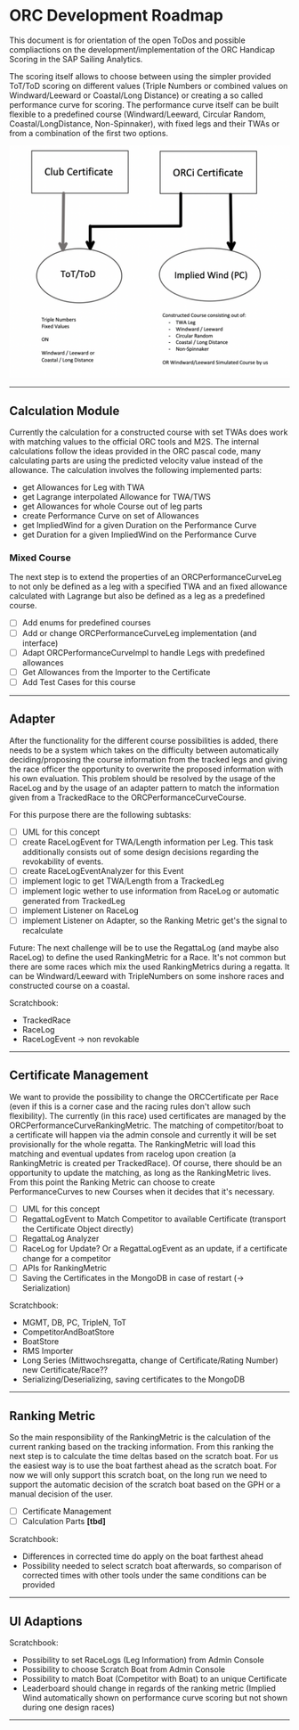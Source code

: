 # ORC Development Roadmap
This document is for orientation of the open ToDos and possible compliactions on the development/implementation of the ORC Handicap Scoring in the SAP Sailing Analytics.

The scoring itself allows to choose between using the simpler provided ToT/ToD scoring on different values (Triple Numbers or combined values on Windward/Leeward or Coastal/Long Distance) or creating a so called performance curve for scoring. The performance curve itself can be built flexible to a predefined course (Windward/Leeward, Circular Random, Coastal/LongDistance, Non-Spinnaker), with fixed legs and their TWAs or from a combination of the first two options.

![scoring options](ORCScoringPossibilities.png)

---
## Calculation Module

Currently the calculation for a constructed course with set TWAs does work with matching values to the official ORC tools and M2S. The internal calculations follow the ideas provided in the ORC pascal code, many calculating parts are using the predicted velocity value instead of the allowance.
The calculation involves the following implemented parts:
- get Allowances for Leg with TWA
- get Lagrange interpolated Allowance for TWA/TWS
- get Allowances for whole Course out of leg parts
- create Performance Curve on set of Allowances
- get ImpliedWind for a given Duration on the Performance Curve
- get Duration for a given ImpliedWind on the Performance Curve

### Mixed Course
The next step is to extend the properties of an ORCPerformanceCurveLeg to not only be defined as a leg with a specified TWA and an fixed allowance calculated with Lagrange but also be defined as a leg as a predefined course.
- [ ] Add enums for predefined courses
- [ ] Add or change ORCPerformanceCurveLeg implementation (and interface)
- [ ] Adapt ORCPerformanceCurveImpl to handle Legs with predefined allowances
- [ ] Get Allowances from the Importer to the Certificate
- [ ] Add Test Cases for this course

---
## Adapter
After the functionality for the different course possibilities is added, there needs to be a system which takes on the difficulty between automatically deciding/proposing the course information from the tracked legs and giving the race officer the opportunity to overwrite the proposed information with his own evaluation.
This problem should be resolved by the usage of the RaceLog and by the usage of an adapter pattern to match the information given from a TrackedRace to the ORCPerformanceCurveCourse.

For this purpose there are the following subtasks:
- [ ] UML for this concept
- [ ] create RaceLogEvent for TWA/Length information per Leg. This task additionally consists out of some design decisions regarding the revokability of events.
- [ ] create RaceLogEventAnalyzer for this Event
- [ ] implement logic to get TWA/Length from a TrackedLeg
- [ ] implement logic wether to use information from RaceLog or automatic generated from TrackedLeg
- [ ] implement Listener on RaceLog
- [ ] implement Listener on Adapter, so the Ranking Metric get's the signal to recalculate

Future:
The next challenge will be to use the RegattaLog (and maybe also RaceLog) to define the used RankingMetric for a Race. It's not common but there are some races which mix the used RankingMetrics during a regatta. It can be Windward/Leeward with TripleNumbers on some inshore races and constructed course on a coastal.

Scratchbook:
- TrackedRace
- RaceLog
- RaceLogEvent -> non revokable

---
## Certificate Management
We want to provide the possibility to change the ORCCertificate per Race (even if this is a corner case and the racing rules don't allow such flexibility). The currently (in this race) used certificates are managed by the ORCPerformanceCurveRankingMetric. The matching of competitor/boat to a certificate will happen via the admin console and
currently it will be set provisionally for the whole regatta. The RankingMetric will load this matching and eventual
updates from racelog upon creation (a RankingMetric is created per TrackedRace). Of course, there should be an opportunity to update the matching, as long as the RankingMetric lives.
From this point the Ranking Metric can choose to create PerformanceCurves to new Courses when it decides that it's
necessary.

- [ ] UML for this concept
- [ ] RegattaLogEvent to Match Competitor to available Certificate (transport the Certificate Object directly)
- [ ] RegattaLog Analyzer
- [ ] RaceLog for Update? Or a RegattaLogEvent as an update, if a certificate change for a competitor
- [ ] APIs for RankingMetric
- [ ] Saving the Certificates in the MongoDB in case of restart (-> Serialization)

Scratchbook:
- MGMT, DB, PC, TripleN, ToT
- CompetitorAndBoatStore
- BoatStore
- RMS Importer
- Long Series (Mittwochsregatta, change of Certificate/Rating Number) new Certificate/Race??
- Serializing/Deserializing, saving certificates to the MongoDB

---
## Ranking Metric
So the main responsibility of the RankingMetric is the calculation of the current ranking based on the tracking information. From this ranking the next step is to calculate the time deltas based on the scratch boat.
For us the easiest way is to use the boat farthest ahead as the scratch boat. For now we will only support this scratch
boat, on the long run we need to support the automatic decision of the scratch boat based on the GPH or a manual
decision of the user.

- [ ] Certificate Management
- [ ] Calculation Parts **[tbd]** 

Scratchbook:
- Differences in corrected time do apply on the boat farthest ahead
- Possibility needed to select scratch boat afterwards, so comparison of corrected times with other tools under the same conditions can be provided

---
## UI Adaptions
Scratchbook:
- Possibility to set RaceLogs (Leg Information) from Admin Console
- Possibility to choose Scratch Boat from Admin Console
- Possibility to match Boat (Competitor with Boat) to an unique Certificate
- Leaderboard should change in regards of the ranking metric (Implied Wind automatically shown on performance curve scoring but not shown during one design races)

---
